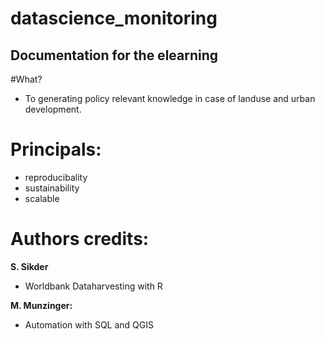 # datascience_monitoring

## Documentation for the elearning

#What?

- To generating policy relevant knowledge in case of landuse and urban development.


# Principals:
- reproducibality
- sustainability
- scalable


# Authors credits:
**S. Sikder**
- Worldbank Dataharvesting with R

 **M. Munzinger:**
- Automation with SQL and QGIS
